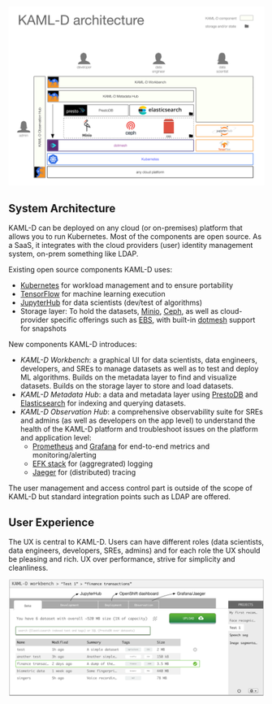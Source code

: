 ![KAML-D high level system architecture](kaml-d_system-architecture.png)

## System Architecture

KAML-D can be deployed on any cloud (or on-premises) platform that allows you to run Kubernetes. Most of the components are open source. As a SaaS, it integrates with the cloud providers (user) identity management system, on-prem something like LDAP.

Existing open source components KAML-D uses:

- [Kubernetes](https://kubernetes.io/) for workload management and to ensure portability
- [TensorFlow](https://www.tensorflow.org/) for machine learning execution
- [JupyterHub](https://github.com/jupyterhub/jupyterhub) for data scientists (dev/test of algorithms)
- Storage layer: To hold the datasets, [Minio](https://www.minio.io/), [Ceph](https://ceph.com/), as well as cloud-provider specific offerings such as [EBS](https://aws.amazon.com/ebs/), with built-in [dotmesh](https://dotmesh.com/) support for snapshots

New components KAML-D introduces:

- _KAML-D Workbench_: a graphical UI for data scientists, data engineers, developers, and SREs to manage datasets as well as to test and deploy ML algorithms. Builds on the metadata layer to find and visualize datasets. Builds on the storage layer to store and load datasets.
- _KAML-D Metadata Hub_: a data and metadata layer using [PrestoDB](https://prestodb.io/) and [Elasticsearch](https://www.elastic.co/products/elasticsearch) for indexing and querying datasets.
- _KAML-D Observation Hub_: a comprehensive observability suite for SREs and admins (as well as developers on the app level) to understand the health of the KAML-D platform and troubleshoot issues on the platform and application level:
  - [Prometheus](https://prometheus.io/) and [Grafana](https://grafana.com/) for end-to-end metrics and monitoring/alerting
  - [EFK stack](https://kubernetes.io/docs/tasks/debug-application-cluster/logging-elasticsearch-kibana/) for (aggregrated) logging
  - [Jaeger](http://jaegertracing.io/) for (distributed) tracing

The user management and access control part is outside of the scope of KAML-D but standard integration points such as LDAP are offered.

## User Experience

The UX is central to KAML-D. Users can have different roles (data scientists, data engineers, developers, SREs, admins) and for each role the UX should be pleasing and rich. UX over performance, strive for simplicity and cleanliness. 

![KAML-D UX](kaml-d_ux.png)

